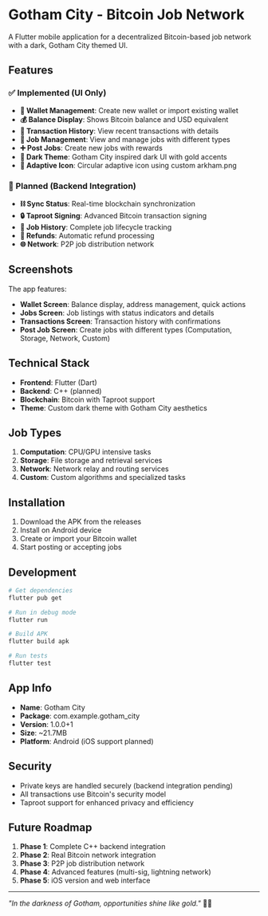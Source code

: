 # Gotham City - Bitcoin Job Network

A Flutter mobile application for a decentralized Bitcoin-based job network with a dark, Gotham City themed UI.

## Features

### ✅ Implemented (UI Only)
- **🔑 Wallet Management**: Create new wallet or import existing wallet
- **💰 Balance Display**: Shows Bitcoin balance and USD equivalent
- **📜 Transaction History**: View recent transactions with details
- **💼 Job Management**: View and manage jobs with different types
- **➕ Post Jobs**: Create new jobs with rewards
- **🎨 Dark Theme**: Gotham City inspired dark UI with gold accents
- **🦇 Adaptive Icon**: Circular adaptive icon using custom arkham.png

### 🔄 Planned (Backend Integration)
- **⛓ Sync Status**: Real-time blockchain synchronization
- **🔒 Taproot Signing**: Advanced Bitcoin transaction signing
- **🧾 Job History**: Complete job lifecycle tracking
- **💸 Refunds**: Automatic refund processing
- **🌐 Network**: P2P job distribution network

## Screenshots

The app features:
- **Wallet Screen**: Balance display, address management, quick actions
- **Jobs Screen**: Job listings with status indicators and details
- **Transactions Screen**: Transaction history with confirmations
- **Post Job Screen**: Create jobs with different types (Computation, Storage, Network, Custom)

## Technical Stack

- **Frontend**: Flutter (Dart)
- **Backend**: C++ (planned)
- **Blockchain**: Bitcoin with Taproot support
- **Theme**: Custom dark theme with Gotham City aesthetics

## Job Types

1. **Computation**: CPU/GPU intensive tasks
2. **Storage**: File storage and retrieval services
3. **Network**: Network relay and routing services
4. **Custom**: Custom algorithms and specialized tasks

## Installation

1. Download the APK from the releases
2. Install on Android device
3. Create or import your Bitcoin wallet
4. Start posting or accepting jobs

## Development

```bash
# Get dependencies
flutter pub get

# Run in debug mode
flutter run

# Build APK
flutter build apk

# Run tests
flutter test
```

## App Info

- **Name**: Gotham City
- **Package**: com.example.gotham_city
- **Version**: 1.0.0+1
- **Size**: ~21.7MB
- **Platform**: Android (iOS support planned)

## Security

- Private keys are handled securely (backend integration pending)
- All transactions use Bitcoin's security model
- Taproot support for enhanced privacy and efficiency

## Future Roadmap

1. **Phase 1**: Complete C++ backend integration
2. **Phase 2**: Real Bitcoin network integration
3. **Phase 3**: P2P job distribution network
4. **Phase 4**: Advanced features (multi-sig, lightning network)
5. **Phase 5**: iOS version and web interface

---

*"In the darkness of Gotham, opportunities shine like gold."* 🦇✨
